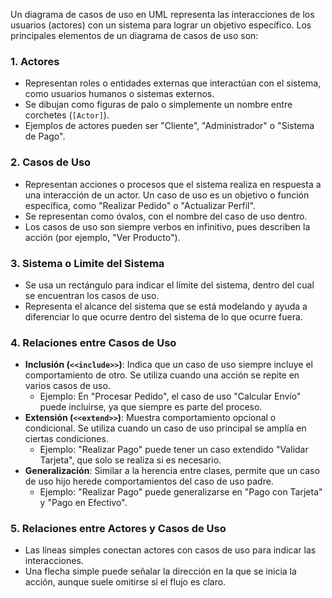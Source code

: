 Un diagrama de casos de uso en UML representa las interacciones de los usuarios (actores) con un sistema para lograr un objetivo específico. Los principales elementos de un diagrama de casos de uso son:

### 1. **Actores**
   - Representan roles o entidades externas que interactúan con el sistema, como usuarios humanos o sistemas externos.
   - Se dibujan como figuras de palo o simplemente un nombre entre corchetes (`[Actor]`).
   - Ejemplos de actores pueden ser "Cliente", "Administrador" o "Sistema de Pago".

### 2. **Casos de Uso**
   - Representan acciones o procesos que el sistema realiza en respuesta a una interacción de un actor. Un caso de uso es un objetivo o función específica, como "Realizar Pedido" o "Actualizar Perfil".
   - Se representan como óvalos, con el nombre del caso de uso dentro.
   - Los casos de uso son siempre verbos en infinitivo, pues describen la acción (por ejemplo, "Ver Producto").

### 3. **Sistema o Limite del Sistema**
   - Se usa un rectángulo para indicar el límite del sistema, dentro del cual se encuentran los casos de uso.
   - Representa el alcance del sistema que se está modelando y ayuda a diferenciar lo que ocurre dentro del sistema de lo que ocurre fuera.

### 4. **Relaciones entre Casos de Uso**
   - **Inclusión (`<<include>>`)**: Indica que un caso de uso siempre incluye el comportamiento de otro. Se utiliza cuando una acción se repite en varios casos de uso.
      - Ejemplo: En "Procesar Pedido", el caso de uso "Calcular Envío" puede incluirse, ya que siempre es parte del proceso.
   - **Extensión (`<<extend>>`)**: Muestra comportamiento opcional o condicional. Se utiliza cuando un caso de uso principal se amplía en ciertas condiciones.
      - Ejemplo: "Realizar Pago" puede tener un caso extendido "Validar Tarjeta", que solo se realiza si es necesario.
   - **Generalización**: Similar a la herencia entre clases, permite que un caso de uso hijo herede comportamientos del caso de uso padre.
      - Ejemplo: "Realizar Pago" puede generalizarse en "Pago con Tarjeta" y "Pago en Efectivo".

### 5. **Relaciones entre Actores y Casos de Uso**
   - Las líneas simples conectan actores con casos de uso para indicar las interacciones.
   - Una flecha simple puede señalar la dirección en la que se inicia la acción, aunque suele omitirse si el flujo es claro.

